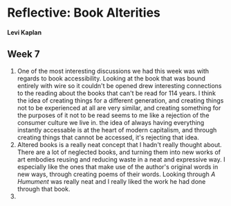 # Reflective: Book Alterities

#### Levi Kaplan

## Week 7

1. One of the most interesting discussions we had this week was with regards to book accessibility.  Looking at the book that was bound entirely with wire so it couldn't be opened drew interesting connections to the reading about the books that can't be read for 114 years.  I think the idea of creating things for a different generation, and creating things not to be experienced at all are very similar, and creating something for the purposes of it not to be read seems to me like a rejection of the consumer culture we live in.  the idea of always having everything instantly accessable is at the heart of modern capitalism, and through creating things that cannot be accessed, it's rejecting that idea.
2. Altered books is a really neat concept that I hadn't really thought about.  There are a lot of neglected books, and turning them into new works of art embodies reusing and reducing waste in a neat and expressive way.  I especially like the ones that make use of the author's original words in new ways, through creating poems of their words.  Looking through *A Humument* was really neat and I really liked the work he had done through that book.
3. 
